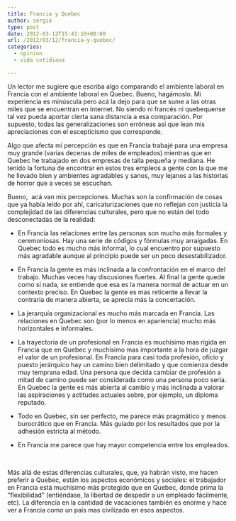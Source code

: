 ```yaml
---
title: Francia y Quebec
author: sergio
type: post
date: 2012-03-12T15:43:10+00:00
url: /2012/03/12/francia-y-quebec/
categories:
  - opinion
  - vida cotidiana

---
```

Un lector me sugiere que escriba algo comparando el ambiente laboral en Francia con el ambiente laboral en Quebec. Bueno, hagámoslo. Mi experiencia es minúscula pero acá la dejo para que se sume a las otras miles que se encuentran en internet. No siendo ni francés ni quebequense tal vez pueda aportar cierta sana distancia a esa comparación. Por supuesto, todas las generalizaciones son erróneas así que lean mis apreciaciones con el escepticismo que corresponde.

Algo que afecta mi percepción es que en Francia trabajé para una empresa muy grande (varias decenas de miles de empleados) mientras que en Quebec he trabajado en dos empresas de talla pequeña y mediana. He tenido la fortuna de encontrar en estos tres empleos a gente con la que me he llevado bien y ambientes agradables y sanos, muy lejanos a las historias de horror que a veces se escuchan.

Bueno,  acá van mis percepciones. Muchas son la confirmación de cosas que ya había leído por ahí, caricaturizaciones que no reflejan con justicia la complejidad de las diferencias culturales, pero que no están del todo desconectadas de la realidad:

  * En Francia las relaciones entre las personas son mucho más formales y ceremoniosas. Hay una serie de códigos y fórmulas muy arraigadas. En Quebec todo es mucho más informal, lo cual encuentro por supuesto más agradable aunque al principio puede ser un poco desestabilizador.

  * En Francia la gente es más inclinada a la confrontación en el marco del trabajo. Muchas veces hay discusiones fuertes. Al final la gente quede como si nada, se entiende que esa es la manera normal de actuar en un contexto preciso. En Quebec la gente es mas reticente a llevar la contraria de manera abierta, se aprecia más la concertación.

  * La jerarquía organizacional es mucho más marcada en Francia. Las relaciones en Quebec son (por lo menos en apariencia) mucho más horizontales e informales.

  * La trayectoria de un profesional en Francia es muchísimo mas rígida en Francia que en Quebec y muchísimo mas importante a la hora de juzgar el valor de un profesional. En Francia para casi toda profesión, oficio y puesto jerárquico hay un camino bien delimitado y que comienza desde muy temprana edad. Una persona que decida cambiar de profesión a mitad de camino puede ser considerada como una persona poco seria. En Quebec la gente es más abierta al cambio y más inclinada a valorar las aspiraciones y actitudes actuales sobre, por ejemplo, un diploma reputado.

  * Todo en Quebec, sin ser perfecto, me parece más pragmático y menos burocrático que en Francia. Más guiado por los resultados que por la adhesión estricta al método.

  * En Francia me parece que hay mayor competencia entre los empleados.

&nbsp;

Más allá de estas diferencias culturales, que, ya habrán visto, me hacen preferir a Quebec, están los aspectos económicos y sociales: el trabajador en Francia está muchísimo más protegido que en Quebec, donde prima la “flexibilidad” (entiéndase, la libertad de despedir a un empleado fácilmente, etc). La diferencia en la cantidad de vacaciones también es enorme y hace ver a Francia como un país mas civilizado en esos aspectos.